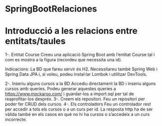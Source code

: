 # SpringBootRelaciones

# Introducció a les relacions entre entitats/taules 

1-. Entitat Course 
Creeu una aplicació Spring Boot amb l’entitat Course tal i com es mostra a la figura (recordeu que necessita una id). 

Indicacions: La BD que fareu servir és H2. Necessitareu també Spring Web i Spring Data JPA i, si voleu, podeu instal·lar Lombok i utilitzar DevTools.

2-. Inseriu alguns cursos a la BD
Accediu directament la BD i inseriu alguns cursos amb queries.
Podeu generar aquestes queries a https://www.mockaroo.com/ i guardar-los a import.sql per tal de reaprofitar-los després.
3-. Creem els repositori.
Feu un repositori per poder fer CRUD dels cursos.
4-. Els controladors
Feu un controlador rest per accedir a tots els cursos o a un curs per id. La resposta http ha de ser vàlida també en els casos en què no hi ha cursos o s’accedeix a un curs incorrecte.  
